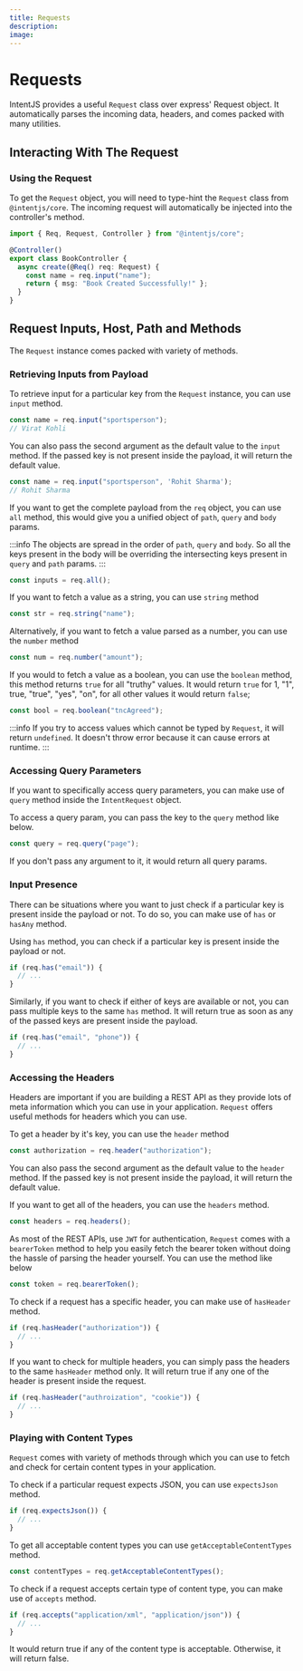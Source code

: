 ```yaml
---
title: Requests
description:
image:
---
```

# Requests

IntentJS provides a useful `Request` class over express' Request object. It automatically parses the incoming data, headers, and comes packed with many utilities.

## Interacting With The Request

### Using the Request

To get the `Request` object, you will need to type-hint the `Request` class from `@intentjs/core`. The incoming request will automatically be injected into the controller's method.

```ts
import { Req, Request, Controller } from "@intentjs/core";

@Controller()
export class BookController {
  async create(@Req() req: Request) {
    const name = req.input("name");
    return { msg: "Book Created Successfully!" };
  }
}
```

## Request Inputs, Host, Path and Methods

The `Request` instance comes packed with variety of methods.

### Retrieving Inputs from Payload

To retrieve input for a particular key from the `Request` instance, you can use `input` method.

```ts
const name = req.input("sportsperson");
// Virat Kohli
```

You can also pass the second argument as the default value to the `input` method. If the passed key is not present inside the payload, it will return the default value.

```ts
const name = req.input("sportsperson", 'Rohit Sharma');
// Rohit Sharma
```

If you want to get the complete payload from the `req` object, you can use `all` method, this would give you a unified object of `path`, `query` and `body` params.

:::info
The objects are spread in the order of `path`, `query` and `body`. So all the keys present in the body will be overriding the intersecting keys present in `query` and `path` params.
:::

```ts
const inputs = req.all();
```

If you want to fetch a value as a string, you can use `string` method

```ts
const str = req.string("name");
```

Alternatively, if you want to fetch a value parsed as a number, you can use the `number` method

```ts
const num = req.number("amount");
```

If you would to fetch a value as a boolean, you can use the `boolean` method, this method returns `true` for all "truthy" values. It would return `true` for 1, "1", true, "true", "yes", "on", for all other values it would return `false`;

```ts
const bool = req.boolean("tncAgreed");
```

:::info
If you try to access values which cannot be typed by `Request`, it will return `undefined`. It doesn't throw error because it can cause errors at runtime.
:::

### Accessing Query Parameters

If you want to specifically access query parameters, you can make use of `query` method inside the `IntentRequest` object.

To access a query param, you can pass the key to the `query` method like below.

```typescript
const query = req.query("page");
```

If you don't pass any argument to it, it would return all query params.

### Input Presence

There can be situations where you want to just check if a particular key is present inside the payload or not. To do so, you can make use of `has` or `hasAny` method.

Using `has` method, you can check if a particular key is present inside the payload or not.

```typescript
if (req.has("email")) {
  // ...
}
```

Similarly, if you want to check if either of keys are available or not, you can pass multiple keys to the same `has` method. It will return true as soon as any of the passed keys are present inside the payload.

```typescript
if (req.has("email", "phone")) {
  // ...
}
```

### Accessing the Headers

Headers are important if you are building a REST API as they provide lots of meta information which you can use in your application. `Request` offers useful methods for headers which you can use.

To get a header by it's key, you can use the `header` method

```typescript
const authorization = req.header("authorization");
```

You can also pass the second argument as the default value to the `header` method. If the passed key is not present inside the payload, it will return the default value.&#x20;

If you want to get all of the headers, you can use the `headers` method.

```typescript
const headers = req.headers();
```

As most of the REST APIs, use `JWT` for authentication, `Request` comes with a `bearerToken` method to help you easily fetch the bearer token without doing the hassle of parsing the header yourself. You can use the method like below

```typescript
const token = req.bearerToken();
```

To check if a request has a specific header, you can make use of `hasHeader` method.

```typescript
if (req.hasHeader("authorization")) {
  // ...
}
```

If you want to check for multiple headers, you can simply pass the headers to the same `hasHeader` method only. It will return true if any one of the header is present inside the request.

```typescript
if (req.hasHeader("authroization", "cookie")) {
  // ...
}
```

### Playing with Content Types

`Request` comes with variety of methods through which you can use to fetch and check for certain content types in your application.

To check if a particular request expects JSON, you can use `expectsJson` method.

```typescript
if (req.expectsJson()) {
  // ...
}
```

To get all acceptable content types you can use `getAcceptableContentTypes` method.

```typescript
const contentTypes = req.getAcceptableContentTypes();
```

To check if a request accepts certain type of content type, you can make use of `accepts` method.

```typescript
if (req.accepts("application/xml", "application/json")) {
  // ...
}
```

It would return true if any of the content type is acceptable. Otherwise, it will return false.
